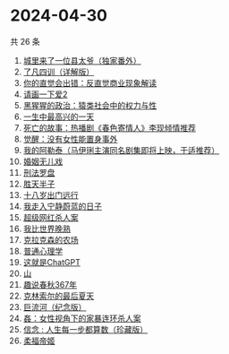 # 2024-04-30

共 26 条

<!-- BEGIN WEREAD -->
<!-- 最后更新时间 2024-04-30 11:01:28 +0800 -->
1. [城里来了一位县太爷（独家番外）](https://weread.qq.com/web/bookDetail/80332370813ab8c1dg011b1e)
1. [了凡四训（详解版）](https://weread.qq.com/web/bookDetail/e3532ed0718f96e3e355fdc)
1. [你的直觉会出错：反直觉商业现象解读](https://weread.qq.com/web/bookDetail/3c832650813ab8c1fg012f67)
1. [请画一下爱2](https://weread.qq.com/web/bookDetail/64332740813ab8c3dg013f89)
1. [黑猩猩的政治：猿类社会中的权力与性](https://weread.qq.com/web/bookDetail/385320307293e8f538550c2)
1. [一生中最高兴的一天](https://weread.qq.com/web/bookDetail/06232610718048ed062d285)
1. [死亡的故事：热播剧《春色寄情人》李现倾情推荐](https://weread.qq.com/web/bookDetail/bdb32e80718032d7bdbf5d8)
1. [觉醒：没有女性能置身事外](https://weread.qq.com/web/bookDetail/c6a32210813ab8c07g011e08)
1. [我的阿勒泰（马伊琍主演同名剧集即将上映，于适推荐）](https://weread.qq.com/web/bookDetail/6e732140813ab6e60g013caf)
1. [婚姻无儿戏](https://weread.qq.com/web/bookDetail/84532030813ab8c11g01314c)
1. [刑法罗盘](https://weread.qq.com/web/bookDetail/7e732cb0813ab6e29g018f8a)
1. [胜天半子](https://weread.qq.com/web/bookDetail/7cc323f0813ab8a7eg0193ea)
1. [十八岁出门远行](https://weread.qq.com/web/bookDetail/23b32ed0813ab8976g017476)
1. [我走入宁静蔚蓝的日子](https://weread.qq.com/web/bookDetail/e2a32300813ab8a09g0129cf)
1. [超级网红杀人案](https://weread.qq.com/web/bookDetail/2fa32850813ab8c09g0123d5)
1. [我比世界晚熟](https://weread.qq.com/web/bookDetail/cd6323b0813ab8bfeg019ebe)
1. [克拉克森的农场](https://weread.qq.com/web/bookDetail/c2032d00813ab7a01g0107c8)
1. [普通心理学](https://weread.qq.com/web/bookDetail/32b32b30813ab73fcg01112f)
1. [这就是ChatGPT](https://weread.qq.com/web/bookDetail/74332a90813ab86c4g019d98)
1. [山](https://weread.qq.com/web/bookDetail/ac132cd071a2727bac1b359)
1. [趣说春秋367年](https://weread.qq.com/web/bookDetail/a6d328f0813ab8bddg01385f)
1. [克林索尔的最后夏天](https://weread.qq.com/web/bookDetail/a2f32870716dd8fca2f03e8)
1. [巨流河（纪念版）](https://weread.qq.com/web/bookDetail/ba332610813ab8bc9g0147d4)
1. [姦：女性视角下的家暴连环杀人案](https://weread.qq.com/web/bookDetail/57c32b70813ab8b73g0199a1)
1. [信念 : 人生每一步都算数（珍藏版）](https://weread.qq.com/web/bookDetail/9e1326b0813ab8736g0119ec)
1. [柔福帝姬](https://weread.qq.com/web/bookDetail/95632340813ab8b9fg010827)
<!-- END WEREAD -->